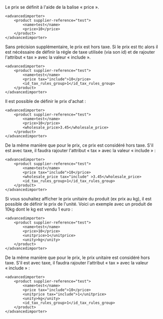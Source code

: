 Le prix se définit à l'aide de la balise « price ».
```
<advancedimporter>
    <product supplier-reference="test">
        <name>test</name>
        <price>10</price>
    </product>
</advancedimporter>
```

Sans précision supplémentaire, le prix est hors taxe. Si le prix est ttc alors il est nécéssaire de définir la régle de taxe utilisée (via son id) et de rajouter l'attribut « tax » avec la valeur « include ».
```
<advancedimporter>
    <product supplier-reference="test">
        <name>test</name>
        <price tax="include">10</price>
        <id_tax_rules_group>1</id_tax_rules_group>
    </product>
</advancedimporter>
```

Il est possible de définir le prix d'achat :
```
<advancedimporter>
    <product supplier-reference="test">
        <name>test</name>
        <price>10</price>
        <wholesale_price>3.45</wholesale_price>
    </product>
</advancedimporter>
```

De la même manière que pour le prix, ce prix est considéré hors taxe. S'il est avec taxe, il faudra rajouter l'attribut « tax » avec la valeur « include » :
```
<advancedimporter>
    <product supplier-reference="test">
        <name>test</name>
        <price tax="include">10</price>
        <wholesale_price tax="include" >3.45</wholesale_price>
        <id_tax_rules_group>1</id_tax_rules_group>
    </product>
</advancedimporter>
```

Si vous souhaitez afficher le prix unitaire du produit (ex prix au kg), il est possible de définir le prix de l'unité. Voici un exemple avec un produit de 10kg dont le kg est vendu 1 euro :
```
<advancedimporter>
    <product supplier-reference="test">
        <name>test</name>
        <price>10</price>
        <unitprice>1</unitprice>
        <unity>kg</unity>
    </product>
</advancedimporter>
```

De la même manière que pour le prix, le prix unitaire est considéré hors taxe. S'il est avec taxe, il faudra rajouter l'attribut « tax » avec la valeur « include » :
```
<advancedimporter>
    <product supplier-reference="test">
        <name>test</name>
        <price tax="include">10</price>
        <unitprice tax="include">1</unitprice>
        <unity>kg</unity>
        <id_tax_rules_group>1</id_tax_rules_group>
    </product>
</advancedimporter>
```
